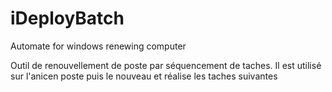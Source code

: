 # iDeployBatch
Automate for windows renewing computer

Outil de renouvellement de poste par séquencement de taches.
Il est utilisé sur l'anicen poste puis le nouveau et réalise les taches suivantes

